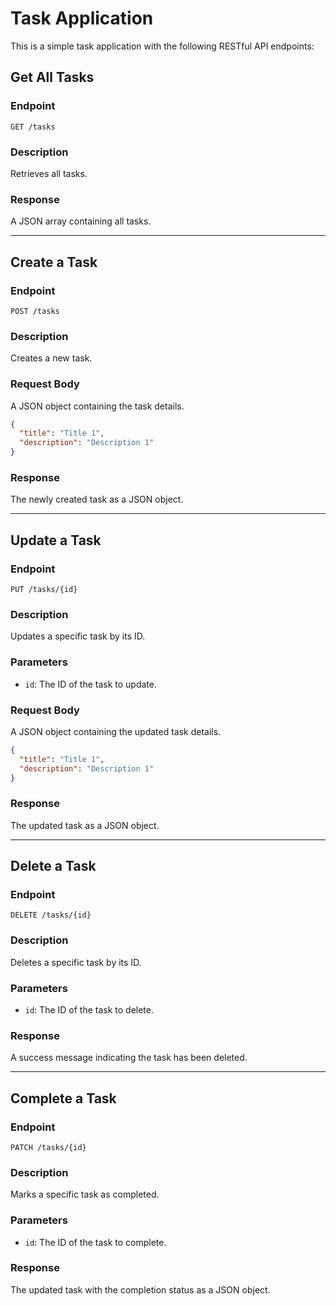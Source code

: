# Task Application

This is a simple task application with the following RESTful API endpoints:

## Get All Tasks

### Endpoint

`GET /tasks`

### Description

Retrieves all tasks.

### Response

A JSON array containing all tasks.

---

## Create a Task

### Endpoint

`POST /tasks`

### Description

Creates a new task.

### Request Body

A JSON object containing the task details.

```json
{
  "title": "Title 1",
  "description": "Description 1"
}
```

### Response

The newly created task as a JSON object.

---

## Update a Task

### Endpoint

`PUT /tasks/{id}`

### Description

Updates a specific task by its ID.

### Parameters

-  `id`: The ID of the task to update.

### Request Body

A JSON object containing the updated task details.

```json
{
  "title": "Title 1",
  "description": "Description 1"
}
```

### Response

The updated task as a JSON object.

---

## Delete a Task

### Endpoint

`DELETE /tasks/{id}`

### Description

Deletes a specific task by its ID.

### Parameters

-  `id`: The ID of the task to delete.

### Response

A success message indicating the task has been deleted.

---

## Complete a Task

### Endpoint

`PATCH /tasks/{id}`

### Description

Marks a specific task as completed.

### Parameters

-  `id`: The ID of the task to complete.

### Response

The updated task with the completion status as a JSON object.